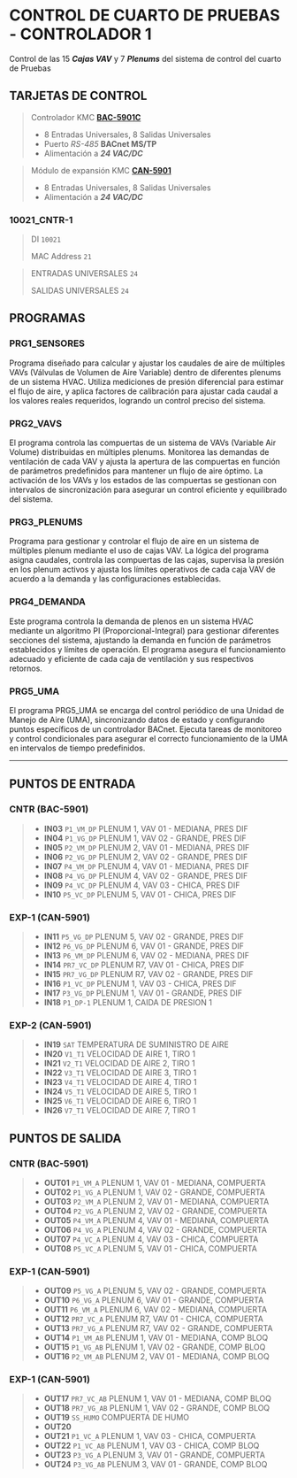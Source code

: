# CONTROL DE CUARTO DE PRUEBAS - CONTROLADOR 1

Control de las 15 ***Cajas VAV*** y 7 ***Plenums*** del sistema de control del cuarto de Pruebas

## TARJETAS DE CONTROL

> Controlador KMC [**BAC-5901C**](https://www.kmccontrols.com/product/controller-general-purpose-bacnet-aac-clock-mstp/ "Documentación de equipo")
>
> - 8 Entradas Universales, 8 Salidas Universales
> - Puerto *RS-485* **BACnet MS/TP**
> - Alimentación a ***24 VAC/DC***

> Módulo de expansión KMC [**CAN-5901**](https://www.kmccontrols.com/product/expansion-io-module-8-ui-8-uo/ "Documentación de equipo")
>
> - 8 Entradas Universales, 8 Salidas Universales
> - Alimentación a ***24 VAC/DC***

### 10021_CNTR-1

> DI `10021`
>
> MAC Address `21`

> ENTRADAS UNIVERSALES `24`
>
> SALIDAS UNIVERSALES `24`

## PROGRAMAS

### PRG1_SENSORES

Programa diseñado para calcular y ajustar los caudales de aire de múltiples VAVs (Válvulas de Volumen de Aire Variable) dentro de diferentes plenums de un sistema HVAC. Utiliza mediciones de presión diferencial para estimar el flujo de aire, y aplica factores de calibración para ajustar cada caudal a los valores reales requeridos, logrando un control preciso del sistema.

### PRG2_VAVS

El programa controla las compuertas de un sistema de VAVs (Variable Air Volume) distribuidas en múltiples plenums. Monitorea las demandas de ventilación de cada VAV y ajusta la apertura de las compuertas en función de parámetros predefinidos para mantener un flujo de aire óptimo. La activación de los VAVs y los estados de las compuertas se gestionan con intervalos de sincronización para asegurar un control eficiente y equilibrado del sistema.

### PRG3_PLENUMS

Programa para gestionar y controlar el flujo de aire en un sistema de múltiples plenum mediante el uso de cajas VAV. La lógica del programa asigna caudales, controla las compuertas de las cajas, supervisa la presión en los plenum activos y ajusta los límites operativos de cada caja VAV de acuerdo a la demanda y las configuraciones establecidas.

### PRG4_DEMANDA

Este programa controla la demanda de plenos en un sistema HVAC mediante un algoritmo PI (Proporcional-Integral) para gestionar diferentes secciones del sistema, ajustando la demanda en función de parámetros establecidos y límites de operación. El programa asegura el funcionamiento adecuado y eficiente de cada caja de ventilación y sus respectivos retornos.

### PRG5_UMA

El programa PRG5_UMA se encarga del control periódico de una Unidad de Manejo de Aire (UMA), sincronizando datos de estado y configurando puntos específicos de un controlador BACnet. Ejecuta tareas de monitoreo y control condicionales para asegurar el correcto funcionamiento de la UMA en intervalos de tiempo predefinidos.

---

## PUNTOS DE ENTRADA

### CNTR (BAC-5901)

> * **IN03** `P1_VM_DP` PLENUM 1, VAV 01 - MEDIANA, PRES DIF
> * **IN04** `P1_VG_DP` PLENUM 1, VAV 02 - GRANDE, PRES DIF
> * **IN05** `P2_VM_DP` PLENUM 2, VAV 01 - MEDIANA, PRES DIF
> * **IN06** `P2_VG_DP` PLENUM 2, VAV 02 - GRANDE, PRES DIF
> * **IN07** `P4_VM_DP` PLENUM 4, VAV 01 - MEDIANA, PRES DIF
> * **IN08** `P4_VG_DP` PLENUM 4, VAV 02 - GRANDE, PRES DIF
> * **IN09** `P4_VC_DP` PLENUM 4, VAV 03 - CHICA, PRES DIF
> * **IN10** `P5_VC_DP` PLENUM 5, VAV 01 - CHICA, PRES DIF

### EXP-1 (CAN-5901)

> * **IN11** `P5_VG_DP` PLENUM 5, VAV 02 - GRANDE, PRES DIF
> * **IN12** `P6_VG_DP` PLENUM 6, VAV 01 - GRANDE, PRES DIF
> * **IN13** `P6_VM_DP` PLENUM 6, VAV 02 - MEDIANA, PRES DIF
> * **IN14** `PR7_VC_DP` PLENUM R7, VAV 01 - CHICA, PRES DIF
> * **IN15** `PR7_VG_DP` PLENUM R7, VAV 02 - GRANDE, PRES DIF
> * **IN16** `P1_VC_DP` PLENUM 1, VAV 03 - CHICA, PRES DIF
> * **IN17** `P3_VG_DP` PLENUM 1, VAV 01 - GRANDE, PRES DIF
> * **IN18** `P1_DP-1` PLENUM 1, CAIDA DE PRESION 1

### EXP-2 (CAN-5901)

> * **IN19** `SAT` TEMPERATURA DE SUMINISTRO DE AIRE
> * **IN20** `V1_T1` VELOCIDAD DE AIRE 1, TIRO 1
> * **IN21** `V2_T1` VELOCIDAD DE AIRE 2, TIRO 1
> * **IN22** `V3_T1` VELOCIDAD DE AIRE 3, TIRO 1
> * **IN23** `V4_T1` VELOCIDAD DE AIRE 4, TIRO 1
> * **IN24** `V5_T1` VELOCIDAD DE AIRE 5, TIRO 1
> * **IN25** `V6_T1` VELOCIDAD DE AIRE 6, TIRO 1
> * **IN26** `V7_T1` VELOCIDAD DE AIRE 7, TIRO 1

## PUNTOS DE SALIDA

### CNTR (BAC-5901)

> * **OUT01** `P1_VM_A` PLENUM 1, VAV 01 - MEDIANA, COMPUERTA
> * **OUT02** `P1_VG_A` PLENUM 1, VAV 02 - GRANDE, COMPUERTA
> * **OUT03** `P2_VM_A` PLENUM 2, VAV 01 - MEDIANA, COMPUERTA
> * **OUT04** `P2_VG_A` PLENUM 2, VAV 02 - GRANDE, COMPUERTA
> * **OUT05** `P4_VM_A` PLENUM 4, VAV 01 - MEDIANA, COMPUERTA
> * **OUT06** `P4_VG_A` PLENUM 4, VAV 02 - GRANDE, COMPUERTA
> * **OUT07** `P4_VC_A` PLENUM 4, VAV 03 - CHICA, COMPUERTA
> * **OUT08** `P5_VC_A` PLENUM 5, VAV 01 - CHICA, COMPUERTA

### EXP-1 (CAN-5901)

> * **OUT09** `P5_VG_A` PLENUM 5, VAV 02 - GRANDE, COMPUERTA
> * **OUT10** `P6_VG_A` PLENUM 6, VAV 01 - GRANDE, COMPUERTA
> * **OUT11** `P6_VM_A` PLENUM 6, VAV 02 - MEDIANA, COMPUERTA
> * **OUT12** `PR7_VC_A` PLENUM R7, VAV 01 - CHICA, COMPUERTA
> * **OUT13** `PR7_VG_A` PLENUM R7, VAV 02 - GRANDE, COMPUERTA
> * **OUT14** `P1_VM_AB` PLENUM 1, VAV 01 - MEDIANA, COMP BLOQ
> * **OUT15** `P1_VG_AB` PLENUM 1, VAV 02 - GRANDE, COMP BLOQ
> * **OUT16** `P2_VM_AB` PLENUM 2, VAV 01 - MEDIANA, COMP BLOQ

### EXP-1 (CAN-5901)

> * **OUT17** `PR7_VC_AB` PLENUM 1, VAV 01 - MEDIANA, COMP BLOQ
> * **OUT18** `PR7_VG_AB` PLENUM 1, VAV 02 - GRANDE, COMP BLOQ
> * **OUT19** `SS_HUMO` COMPUERTA DE HUMO
> * **OUT20**
> * **OUT21** `P1_VC_A` PLENUM 1, VAV 03 - CHICA, COMPUERTA
> * **OUT22** `P1_VC_AB` PLENUM 1, VAV 03 - CHICA, COMP BLOQ
> * **OUT23** `P3_VG_A` PLENUM 3, VAV 01 - GRANDE, COMPUERTA
> * **OUT24** `P3_VG_AB` PLENUM 3, VAV 01 - GRANDE, COMP BLOQ